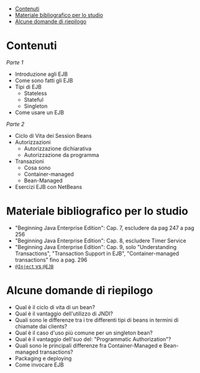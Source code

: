 - [Contenuti](#contenuti)
- [Materiale bibliografico per lo studio](#materiale-bibliografico-per-lo-studio)
- [Alcune domande di riepilogo](#alcune-domande-di-riepilogo)
# Contenuti

_Parte 1_
- Introduzione agli EJB
- Come sono fatti gli EJB 
- Tipi di EJB
  - Stateless 
  - Stateful 
  - Singleton
- Come usare un EJB

_Parte 2_
- Ciclo di Vita dei Session Beans 
- Autorizzazioni
  - Autorizzazione dichiarativa 
  - Autorizzazione da programma
- Transazioni 
  - Cosa sono
  - Container-managed 
  - Bean-Managed
- Esercizi EJB con NetBeans

# Materiale bibliografico per lo studio
- "Beginning Java Enterprise Edition": Cap. 7, escludere da pag 247 a pag 256
- "Beginning Java Enterprise Edition": Cap. 8, escludere Timer Service
- "Beginning Java Enterprise Edition": Cap. 9,  solo "Understanding Transactions", "Transaction Support in EJB",  "Container-managed transactions" fino a pag. 296
- [`@Inject` vs `@EJB`](https://www.oracle.com/technical-resources/articles/java/cdi-javaee-bien.html)
# Alcune domande di riepilogo
* Qual è il ciclo di vita di un bean?
* Qual è il vantaggio dell'utilizzo di JNDI?
* Quali sono le differenze tra i tre differenti tipi di beans in termini di chiamate dai clients?
* Qual è il caso d'uso più comune per un singleton bean?
* Qual è il vantaggio dell'suo del: "Programmatic Authorization"?
* Quali sono le principali differenze fra Container-Managed e Bean-managed transactions?
* Packaging e deploying
* Come invocare EJB